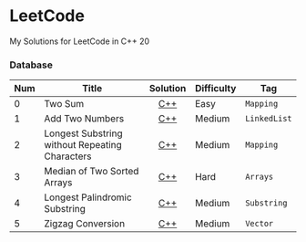 LeetCode
========

My Solutions for LeetCode in C++ 20

### Database

|Num|Title|Solution|Difficulty|Tag|
|---|-----|--------|----------|---|
|0|Two Sum|<div align="center">[C++](000.%20Two%20Sum/twoSum.cpp)</div> |Easy|`Mapping`|
|1|Add Two Numbers|<div align="center">[C++](001.%20Add%20Two%20Numbers/addTwoNumbers.cpp)</div> |Medium|`LinkedList`|
|2|Longest Substring without Repeating Characters|<div align="center">[C++](002.%20Longest%20Substring%20Without%20Repeating%20Characters/longestSubstringWithoutRepeatingCharacters.cpp)</div> |Medium|`Mapping`|
|3|Median of Two Sorted Arrays|<div align="center">[C++](003.%20Median%20of%20Two%20Sorted%20Arrays/medianOfTwoSortedArrays.cpp)</div>|Hard|`Arrays`
|4|Longest Palindromic Substring|<div align="center">[C++](004.%20Longest%20Palindromic%20Substring/longestPalindromicSubstring.cpp)</div>|Medium|`Substring`
|5|Zigzag Conversion|<div align="center">[C++](005.%20Zigzag%20Conversion/zigzagConversion.cpp)</div>|Medium|`Vector`
